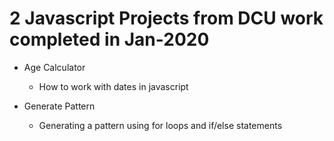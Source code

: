 # 2 Javascript Projects from DCU work completed in Jan-2020

- Age Calculator
  - How to work with dates in javascript

- Generate Pattern
  - Generating a pattern using for loops and if/else statements
